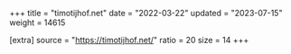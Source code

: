 +++
title = "timotijhof.net"
date = "2022-03-22"
updated = "2023-07-15"
weight = 14615

[extra]
source = "https://timotijhof.net/"
ratio = 20
size = 14
+++

